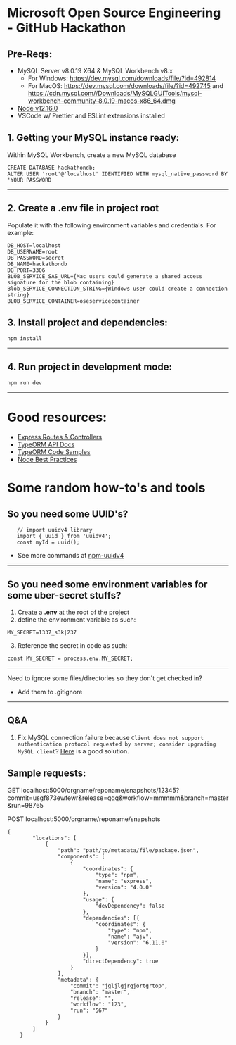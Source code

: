 # Microsoft Open Source Engineering - GitHub Hackathon

## Pre-Reqs:

-   MySQL Server v8.0.19 X64 & MySQL Workbench v8.x
    -   For Windows: https://dev.mysql.com/downloads/file/?id=492814
    -   For MacOS: https://dev.mysql.com/downloads/file/?id=492745 and https://cdn.mysql.com//Downloads/MySQLGUITools/mysql-workbench-community-8.0.19-macos-x86_64.dmg
-   [Node v12.16.0](https://nodejs.org/dist/v12.16.0/node-v12.16.0-x64.msi)
-   VSCode w/ Prettier and ESLint extensions installed

## 1. Getting your MySQL instance ready:

Within MySQL Workbench, create a new MySQL database

```
CREATE DATABASE hackathondb;
ALTER USER 'root'@'localhost' IDENTIFIED WITH mysql_native_password BY 'YOUR PASSWORD
```

---

## 2. Create a .env file in project root

Populate it with the following environment variables and credentials. For example:

```
DB_HOST=localhost
DB_USERNAME=root
DB_PASSWORD=secret
DB_NAME=hackathondb
DB_PORT=3306
BLOB_SERVICE_SAS_URL={Mac users could generate a shared access signature for the blob containing}
Blob_SERVICE_CONNECTION_STRING={Windows user could create a connection string}
BLOB_SERVICE_CONTAINER=oseservicecontainer
```

## 3. Install project and dependencies:

```
npm install
```

---

## 4. Run project in development mode:

```
npm run dev
```

---

# Good resources:

-   [Express Routes & Controllers](https://developer.mozilla.org/en-US/docs/Learn/Server-side/Express_Nodejs/routes)
-   [TypeORM API Docs](https://typeorm.io/#/)
-   [TypeORM Code Samples](https://github.com/typeorm/typeorm/tree/master/sample)
-   [Node Best Practices](https://github.com/goldbergyoni/nodebestpractices#1-project-structure-practices)

# Some random how-to's and tools

## So you need some UUID's?

```
   // import uuidv4 library
   import { uuid } from 'uuidv4';
   const myId = uuid();
```

-   See more commands at [npm-uuidv4](https://www.npmjs.com/package/uuidv4)

---

## So you need some environment variables for some uber-secret stuffs?

1. Create a **.env** at the root of the project
2. define the environment variable as such:

```
MY_SECRET=1337_s3k|237
```

3. Reference the secret in code as such:

```
const MY_SECRET = process.env.MY_SECRET;
```

---

Need to ignore some files/directories so they don't get checked in?

-   Add them to .gitignore

---

## Q&A

1. Fix MySQL connection failure because `Client does not support authentication protocol requested by server; consider upgrading MySQL client`?
   [Here](https://stackoverflow.com/questions/50093144/mysql-8-0-client-does-not-support-authentication-protocol-requested-by-server) is a good solution.

## Sample requests:

GET localhost:5000/orgname/reponame/snapshots/12345?commit=usgf873ewfewr&release=qqq&workflow=mmmmm&branch=master&run=98765

POST localhost:5000/orgname/reponame/snapshots

```
{
        "locations": [
            {
                "path": "path/to/metadata/file/package.json",
                "components": [
                    {
                        "coordinates": {
                            "type": "npm",
                            "name": "express",
                            "version": "4.0.0"
                        },
                        "usage": {
                            "devDependency": false
                        },
                        "dependencies": [{
                        	"coordinates": {
                        		"type": "npm",
                                "name": "ajv",
                                "version": "6.11.0"
                        	}
                        }],
                        "directDependency": true
                    }
                ],
                "metadata": {
                    "commit": "jgljlgjrgjortgrtop",
                    "branch": "master",
                    "release": "",
                    "workflow": "123",
                    "run": "567"
                }
            }
        ]
    }
```
